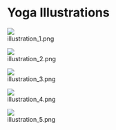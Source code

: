 # Yoga Illustrations
 
![](illustration_1.png)   
illustration_1.png   
    
![](illustration_2.png)   
illustration_2.png   
    
![](illustration_3.png)   
illustration_3.png   
    
![](illustration_4.png)   
illustration_4.png   
    
![](illustration_5.png)   
illustration_5.png   
    
